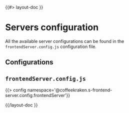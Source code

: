 <!--
/**
 * @name            Configuration
 * @namespace       doc.servers
 * @type            Markdown
 * @platform        md
 * @status          stable
 * @menu            Documentation / Servers           /doc/servers/configuration
 *
 * @since           2.0.0
 * @author    Olivier Bossel <olivier.bossel@gmail.com> (https://olivierbossel.com)
 */
-->

{{#> layout-doc }}

# Servers configuration

All the available server configurations can be found in the `frontendServer.config.js` configuration file.

## Configurations

## `frontendServer.config.js`

{{> config namespace='@coffeekraken.s-frontend-server.config.frontendServer'}}

{{/layout-doc }}
